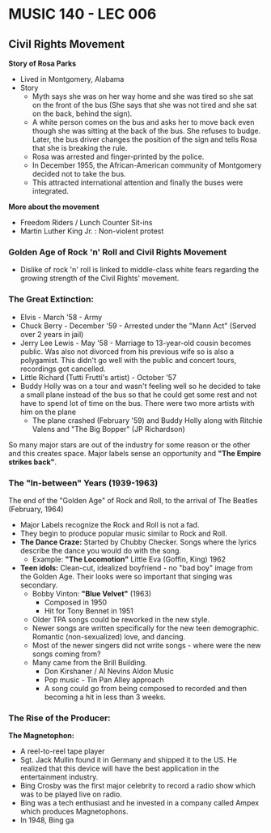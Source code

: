 # MUSIC 140 - LEC 006
## Civil Rights Movement
**Story of Rosa Parks**
- Lived in Montgomery, Alabama
- Story
  -  Myth says she was on her way home and she was tired so she sat on the front of the bus (She says that she was not tired and she sat on the back, behind the sign).
  - A white person comes on the bus and asks her to move back even though she was sitting at the back of the bus. She refuses to budge. Later, the bus driver changes the position of the sign and tells Rosa that she is breaking the rule. 
  - Rosa was arrested and finger-printed by the police.
  - In December 1955, the African-American community of Montgomery decided not to take the bus.
  - This attracted international attention and finally the buses were integrated.

**More about the movement**
- Freedom Riders / Lunch Counter Sit-ins
- Martin Luther King Jr. : Non-violent protest

### Golden Age of Rock 'n' Roll and Civil Rights Movement
- Dislike of rock 'n' roll is linked to middle-class white fears regarding the growing strength of the Civil Rights' movement.

### The Great Extinction:
  - Elvis - March '58 - Army
  - Chuck Berry - December '59 - Arrested under the "Mann Act" (Served over 2 years in jail)
  - Jerry Lee Lewis - May '58 - Marriage to 13-year-old cousin becomes public. Was also not divorced from his previous wife so is also a polygamist. This didn't go well with the public and concert tours, recordings got cancelled.
  - Little Richard (Tutti Frutti's artist) - October '57
  - Buddy Holly was on a tour and wasn't feeling well so he decided to take a small plane instead of the bus so that he could get some rest and not have to spend lot of time on the bus. There were two more artists with him on the plane
    - The plane crashed (February '59) and Buddy Holly along with Ritchie Valens and "The Big Bopper" (JP Richardson)


So many major stars are out of the industry for some reason or the other and this creates space. Major labels sense an opportunity and **"The Empire strikes back"**.

### The "In-between" Years (1939-1963)
The end of the "Golden Age" of Rock and Roll, to the arrival of The Beatles (February, 1964)
- Major Labels recognize the Rock and Roll is not a fad.
- They begin to produce popular music similar to Rock and Roll.
- **The Dance Craze:** Started by Chubby Checker. Songs where the lyrics describe the dance you would do with the song.
  - Example: **"The Locomotion"** Little Eva (Goffin, King) 1962
- **Teen idols:** Clean-cut, idealized boyfriend - no "bad boy" image from the Golden Age. Their looks were so important that singing was secondary.
  - Bobby Vinton: **"Blue Velvet"** (1963)
    - Composed in 1950
    - Hit for Tony Bennet in 1951
  - Older TPA songs could be reworked in the new style.
  - Newer songs are written specifically for the new teen demographic. Romantic (non-sexualized) love,  and dancing.
  - Most of the newer singers did not write songs - where were the new songs coming from?
  - Many came from the Brill Building.
    - Don Kirshaner / Al Nevins Aldon Music
    - Pop music - Tin Pan Alley approach
    - A song could go from being composed to recorded and then becoming a hit in less than 3 weeks.

### The Rise of the Producer:
**The Magnetophon:**
- A reel-to-reel tape player
- Sgt. Jack Mullin found it in Germany and shipped it to the US. He realized that this device will have the best application in the entertainment industry.
- Bing Crosby was the first major celebrity to record a radio show which was to be played live on radio.
-  Bing was a tech enthusiast and he invested in a company called Ampex which produces Magnetophons.
- In 1948, Bing ga
<!--stackedit_data:
eyJoaXN0b3J5IjpbLTEzNzM1Nzc0ODUsLTkyNjg2MjYwMCwxNz
cwMDUzNjYwLC0xODIwNjAyMjg5LDE3NTU5NDgxODQsLTE3NjYz
Mjk0OTIsNjAwMDE0ODY2LC0xNjYzMTY0NjM1XX0=
-->